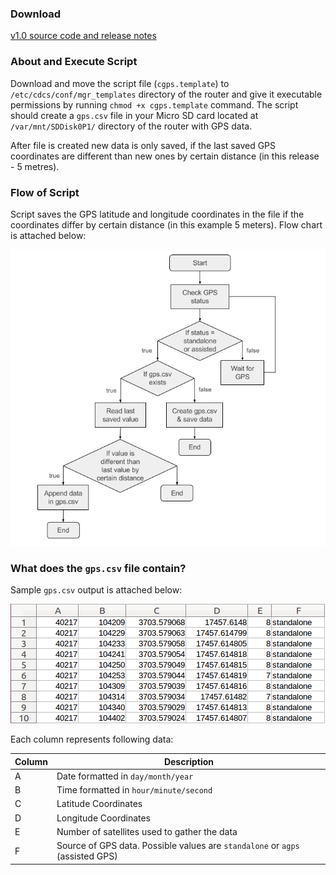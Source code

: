 ### Download
[v1.0 source code and release notes](https://github.com/dsdilpreet/netcomm-gps/archive/v1.0.tar.gz)

### About and Execute Script
Download and move the script file (`cgps.template`) to `/etc/cdcs/conf/mgr_templates` directory of the router and give it executable permissions by running `chmod +x cgps.template` command. The script should create a `gps.csv` file in your Micro SD card located at `/var/mnt/SDDisk0P1/` directory of the router with GPS data.

After file is created new data is only saved, if the last saved GPS coordinates are different than new ones by certain distance (in this release - 5 metres).

### Flow of Script
Script saves the GPS latitude and longitude coordinates in the file if the coordinates differ by certain distance (in this example 5 meters). Flow chart is attached below:

![Image of flow chart](https://raw.githubusercontent.com/dsdilpreet/netcomm-gps/master/Docs/flow_chart.png)

### What does the `gps.csv` file contain?
Sample `gps.csv` output is attached below:

![Image of sample output](https://raw.githubusercontent.com/dsdilpreet/netcomm-gps/master/Docs/sample_ouput.png)

Each column represents following data:

Column | Description
------------ | -------------
A | Date formatted in `day/month/year`
B | Time formatted in `hour/minute/second`
C | Latitude Coordinates
D | Longitude Coordinates
E | Number of satellites used to gather the data
F | Source of GPS data. Possible values are `standalone` or `agps` (assisted GPS)
